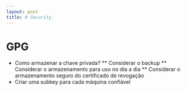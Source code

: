 ```yaml
---
layout: post
title: # Security.
---
```


# GPG

* Como armazenar a chave privada?
** Considerar o backup
** Considerar o armazenamento para uso no dia a dia
** Considerar o armazenamento seguro do certificado de revogação
* Criar uma subkey para cada máquina confiável

